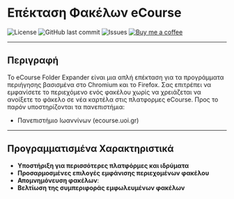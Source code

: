 # Επέκταση Φακέλων eCourse

![License](https://img.shields.io/github/license/vrallis/E-Course-Folder-Expander)
![GitHub last commit](https://img.shields.io/github/last-commit/vrallis/E-Course-Folder-Expander)
![Issues](https://img.shields.io/github/issues/vrallis/E-Course-Folder-Expander)
[![Buy me a coffee](https://img.shields.io/badge/Buy%20Me%20a%20Coffee-donate-yellow?style=flat&logo=buy-me-a-coffee)](buymeacoffee.com/vrallis)

<!-- 
### Chrome Web Store Version
![Version](https://img.shields.io/chrome-web-store/v/your-extension-id?label=Chrome%20Web%20Store)

### Firefox Add-on Version
![Firefox Addon Version](https://img.shields.io/amo/v/your-firefox-extension-id?label=Firefox%20Add-on)
-->

---

## Περιγραφή

Το eCourse Folder Expander είναι μια απλή επέκταση για τα προγράμματα περιήγησης βασισμένα στο Chromium και το Firefox. Σας επιτρέπει να εμφανίσετε το περιεχόμενο ενός φακέλου χωρίς να χρειάζεται να ανοίξετε το φάκελο σε νέα καρτέλα στις πλατφορμες eCourse.
Προς το παρόν υποστηρίζονται τα πανεπιστήμια:

- Πανεπιστήμιο Ιωαννίνων (ecourse.uoi.gr)

---

## Προγραμματισμένα Χαρακτηριστικά

- **Υποστήριξη για περισσότερες πλατφόρμες και ιδρύματα**
- **Προσαρμοσμένες επιλογές εμφάνισης περιεχομένων φακέλου**
- **Απομνημόνευση φακέλων**:
- **Βελτίωση της συμπεριφοράς εμφωλευμένων φακέλων**